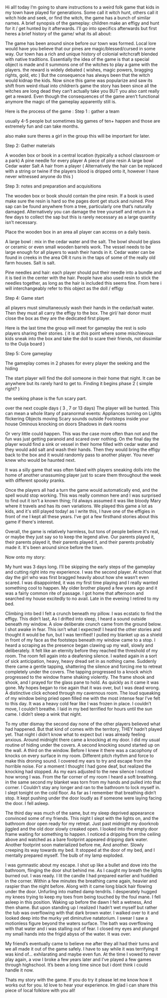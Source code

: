 
Hi all! today I’m going to share instructions to a weird folk game that kids in my town have played for generations.  Some call it witch hunt, others call it witch hide and seek, or find the witch, the game has a bunch of similar names. A brief synopsis of the gameplay: children make an effigy and hunt for it / get hunted by it afterwards. I’ll go into specifics afterwards but first heres a brief history of the game/ what its all about: 

The game has been around since before our town was formed. Local lore would have you believe that our pines are magic/blessed/cursed in some way. Our town has a rich and unique history of colonial witchcraft blended with native traditions. Essentially the idea of the game is that a special object is made and it summons one of the witches to play a game with the players. the reward is widely debated ( wishes, magic powers, bragging rights, gold, etc ) But the consequence has always been that the witch would kidnap the kids.  Now since this game was popularize and saw its shift from weird ritual into children’s game the story has been since all the witches are long dead they can’t actually take you BUT you also cant really get a reward. Even though the consequences of the game aren’t functional anymore the magic of the gameplay apparently still is. 

Here is the process of the game : 
Step 1 : gather a team 

usually 4-5 people but sometimes big games of ten+ happen and those are extremely fun and can take months. 

also make sure theres a girl in the group this will be important for later. 

Step 2: Gather materials 

A wooden box or book in a central location (typically a school classroom or a park) 
A pine needle for every player 
A piece of pine resin 
A large bowl 
Cedar water 
Salt
A hair from a player 
( Alternatively the hair can be replaced with a string or twine if the players blood is dripped onto it, however I have never witnessed anyone do this ) 

Step 3: notes and preparation and acquisitions 

The wooden box or book should contain the pine resin. If a book is used make sure the resin is hard so the pages dont get stuck and ruined.  Pine sap can be found anywhere from a tree, particularly one that’s naturally damaged. Alternatively you can damage the tree yourself and return in a few days to collect the sap but this is rarely necessary as a large quantity isn’t necessary.

Place the wooden box in an area all player can access on a daily basis.

A large bowl : mix in the cedar water and the salt. The bowl should be glass or ceramic or even small wooden barrels work. The vessel needs to be large enough for all players to wash their hands in it. Cedar water can be found in creeks in the area OR it runs in the taps of some of the really old farm houses. 
Salt is salt. 

Pine needles and hair: each player should put their needle into a bundle and it is tied in the center with the hair.  People have also used resin to stick the needles together, as long as the hair is included this seems fine. 
From here i will interchangeably refer to this object as the doll / effigy 

Step 4: Game start 

all players must simultaneously wash their hands in the cedar/salt water. Then they must all carry the effigy to the box. 
The girl/ hair donor must close the box as they are the dedicated first player. 

Here is the last time the group will meet for gameplay the rest is solo players sharing their stories.
( it is at this point where some mischievous kids sneak into the box and take the doll to scare their friends, not dissimilar to the Ouija board ) 

Step 5: Core gameplay 

The gameplay comes in 2 phases for every player the seeking and the hiding 


The start player will find the doll someone in their home that night. It can be anywhere but its rarely hard to get to. Finding it begins phase 2 ( simple right? ) 

the seeking phase is the fun scary part. 

over the next couple days ( 3 , 7 or 13 days) 
The player will be hunted. This can mean a whole litany of paranormal events:
Appliances turning on 
Lights flickering 
Objects moving
Scary sounds outside
Footsteps inside your house
Ominous knocking on doors
Shadows in dark rooms

Or very little could happen. This was the case more often than not and the fun was just getting paranoid and scared over nothing.  On the final day the player would find a sink or vessel in their home filled with cedar water and they would add salt and wash their hands. Then they would bring the effigy back to the box and it would randomly pass to another player. You never knew who would be haunted next. 

It was a silly game that was often faked with players sneaking dolls into the home of another unassuming player just to scare them throughout the week with different spooky pranks. 

Once the players all had a turn the game would automatically end, and the spell would stop working.  This was really common here and I was surprised to find out it isn’t a known thing; I’d always assumed it was like bloody Mary where it travels and has its own variations. We played this game a lot as kids, and it's still played today! as I write this, I have one of the effigies in front of me I kept all these years. I’ve got a few firsthand stories about this game if there's interest. 


Overall, the game is relatively harmless, but tons of people believe it's real, or maybe they just say so to keep the legend alive. Our parents played it, their parents played it, their parents played it, and their parents probably made it. It's been around since before the town. 

Now onto my story:

My hunt was 3 days long. I’ll be skipping the early steps of the gameplay and cutting right into my experience. I was the second player. At school that day the girl who was first bragged heavily about how she wasn’t even scared. I was disappointed, it was my first time playing and I really wanted something cool to happen. My older brother played a few years ago and it was a fairly common rite of passage. I got home that afternoon and searched my house excitedly to no avail. Late in the evening I retired to my bed.

 Climbing into bed I felt a crunch beneath my pillow. I was ecstatic to find the effigy. This didn’t last, As I drifted into sleep, I heard a sound outside beneath my window. A slow deliberate crunch came from the ground below. I shot awake in fear. This isn’t what I expected! I heard the other stories and thought it would be fun, but I was terrified! I pulled my blanket up as a shield in front of my face as the footsteps beneath my window came to a stop. I heard a scraping as the presence began clawing up my wall, slowly and deliberately. It felt like an eternity before they reached the threshold of my room. The room fell again into a deafening silence. I waited again in a sort of sick anticipation, heavy, heavy dread set in as nothing came. Suddenly there came a gentle tapping, shattering the silence and forcing me to retreat completely under the covers. The tapping progressed to a knock which progressed to the window frame shaking violently. The frame shook and shook, and I prayed for the glass pane to hold. As quickly as it came it was gone. My hopes began to rise again that it was over, but I was dead wrong. A distinctive click echoed through my cavernous room. The loud squeaking of my window being pried open filled me with the most intense fear I’ve felt to this day. It was a heavy cold fear like I was frozen in place. I couldn’t move, I couldn’t breathe. I laid in my bed terrified for hours until the sun came. I didn’t sleep a wink that night. 

To my utter dismay the second day none of the other players believed what had happened. But that kind of comes with the territory, THEY hadn’t played yet. That night i didn’t know what to expect but i was already feeling anxious. Around midnight there came a knocking at my door. I did my usual routine of hiding under the covers. A second knocking sound started up on the wall. A third on the window. Before I knew it there was a cacophony of knocks on every surface in my room. Different pitch rhythm and force to make this droning sound. I covered my ears to try and escape from the horrible noise. For a moment I thought I had gone deaf, but realized the knocking had stopped. As my ears adjusted to the new silence I noticed how wrong I was. From the far corner of my room I heard a soft breathing. in the same second my blanket was torn from my hands and pulled into that corner. I Couldn’t stay any longer and ran to the bathroom to lock myself in. I slept tonight on the cold floor. As far as I remember that breathing didn’t stop. It kept pushing under the door loudly as if someone were laying facing the door. I fell asleep.

The third day was much of the same, but my sleep deprived appearance convinced some of my friends. This night I slept with the lights on, and the bathroom door open ready for my retreat. Just past midnight my doorknob jiggled and the old door slowly creaked open. I looked into the empty door frame waiting for something to happen. I noticed a dripping from the ceiling above and watched as a bare footprint appeared dripping dark water. Another footprint soon materialized before me, And another. Slowly creeping its way towards my bed. It stopped at the door of my bed, and I mentally prepared myself. The bulb of my lamp exploded.

 I was gymnastic about my escape. I shot up like a bullet and dove into the bathroom, flinging the door shut behind me. As I caught my breath the lights burned out. I was ready. I lit the candle I had prepared earlier and huddled in the corner. Within a few minutes the breathing came again, heavier and raspier than the night before. 
Along with it came long black hair flowing under the door. Unfurling into matted damp tendrils. I desperately hugged my knees trying to keep my toes from being touched by the foul mane. I fell asleep in this position.  Waking up before the dawn I felt a wetness, And then shame. But upon standing up I realized I hadn’t wet myself but rather the tub was overflowing with that dark brown water. I walked over to it and looked deep into the murky yet diminutive natatorium. I swear I saw a motionless figure beyond the waters surface. The bath was overflowing with that water and i was stalling out of fear. I closed my eyes and plunged my small hands into the frigid abyss of the water. It was over. 

My friend’s eventually came to believe me after they all had their turns and we all made it out of the game safely. I have to say while it was terrifying it was kind of… exhilarating and maybe even fun. At the time I vowed to never play again, a vow I broke a few years later and I’ve played a few games through highschool. It’s been a long time since but i dont think i could handle it now. 

Thats my story with the game. If you do try it please let me know how it works out for you. Id love to hear your experience. Im glad i can share this piece of local folklore with you all!